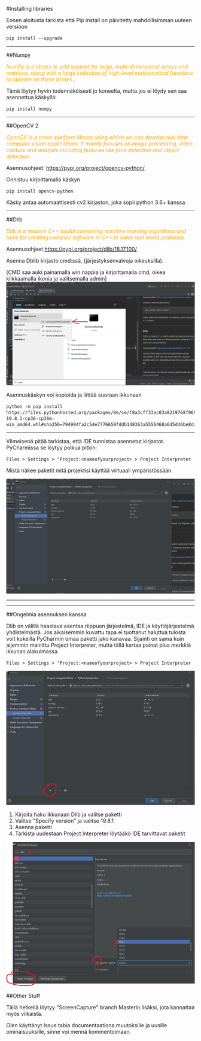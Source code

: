
#Installing libraries

Ennen aloitusta tarkista että Pip install on päivitetty mahdollisimman uuteen versioon
````shell
pip install --upgrade
````
___
##Numpy

<span style="color:orange">*NumPy is a library to add support for large, multi-dimensional arrays and matrices, along with a large collection of high-level mathematical functions to operate on these arrays.*</span>.</p>

Tämä löytyy hyvin todennäköisesti jo koneelta, mutta jos ei löydy sen saa asennettua käskyllä:

````
pip install numpy
````
___
##OpenCV 2

<span style="color:orange">*OpenCV is a cross-platform library using which we can develop real-time computer vision applications. 
It mainly focuses on image processing, video capture and analysis including features like face detection 
and object detection.*</span></p>

Asennusohjeet: https://pypi.org/project/opencv-python/



Onnistuu kirjoittamalla käskyn
```shell
pip install opencv-python
``` 
Käsky antaa automaattisesti cv2 kirjaston, joka sopii python 3.6+ kanssa.
___
##Dlib

<span style="color:orange">*Dlib is a modern C++ toolkit containing machine learning algorithms and tools for creating 
complex software in C++ to solve real world problems.*</span></p>

Asennusohjeet https://pypi.org/project/dlib/18.17.100/


Asenna Dblib kirjasto cmd:ssä, (järjestyksenvalvoja oikeuksilla). 

[CMD saa auki painamalla win nappia ja kirjoittamalla cmd, oikea klikkaamalla ikonia ja valitsemalla admin]
![](pics/cmd.png)

Asennuskäskyn voi kopioida ja liittää suoraan ikkunaan
```
python -m pip install 
https://files.pythonhosted.org/packages/0e/ce/f8a3cff33ac03a8219768f0694c5d703c8e037e6aba2e865f9bae22ed63c/dlib-19.8.1-cp36-cp36m-win_amd64.whl#sha256=794994fa2c54e7776659fddb148363a5556468a6d5d46be8dad311722d54bfcf
```
___
Viimeisenä pitää tarkistaa, että IDE tunnistaa asennetut kirjastot. PyCharmissa se löytyy polkua pitkin:
```
Files > Settings > "Project:<nameofyourproject> > Project Interpreter
```

Mistä näkee paketit mitä projektisi käyttää virtuaali ympäristössään

![Project Interpreter view](pics/project_interpreter_view.png)
___
___

##Ongelmia asennuksen kanssa

Dlib on välillä haastava asentaa riippuen järjestelmä, IDE ja käyttöjärjestelmä yhdistelmästä. Jos aikaisemmin
kuvattu tapa ei tuottanut haluttua tulosta voit kokeilla PyCharmin omaa paketti jako kanavaa.
Sijainti on sama kuin aijemmin mainittu Project Interpreter, mutta tällä kertaa painat plus merkkiä
ikkunan alakulmassa.
```
Files > Settings > "Project:<nameofyourproject> > Project Interpreter
```
![](pics/plusButton.png)



1. Kirjoita haku ikkunaan Dlib ja valitse paketti
2. Valitse "Specify version" ja valitse 19.8.1
3. Asenna paketti 
4. Tarkista uudestaan Project Interpreter löytääkö IDE tarvittavat paketit

![](pics/dlib.png)

##Other Stuff

Tällä hetkellä löytyy "ScreenCapture" branch Masterin lisäksi, jota kannattaa myös vilkaista.

Olen käyttänyt Issue tabia documentaationa muutoksille ja uusille ominaisuuksille, sinne voi mennä 
kommentoimaan.


